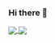 ### Hi there 👋

<!--
**muhammadhusninurfadillah/muhammadhusninurfadillah** is a ✨ _special_ ✨ repository because its `README.md` (this file) appears on your GitHub profile.

Here are some ideas to get you started:

- 🔭 I’m currently working on ...
- 🌱 I’m currently learning ...
- 👯 I’m looking to collaborate on ...
- 🤔 I’m looking for help with ...
- 💬 Ask me about ...
- 📫 How to reach me: ...
- 😄 Pronouns: ...
- ⚡ Fun fact: ...
-->
<a href="https://github.com/muhammadhusninurfadillah">
  <img align="center" src="https://github-readme-stats.vercel.app/api?username=muhammadhusninurfadillah&include_all_commits=true&count_private=true&show_icons=true&line_height=20">
</a>

<a href="https://github.com/zekhoi">
  <img align="center" src="https://github-readme-stats.vercel.app/api/top-langs/?username=muhammadhusninurfadillah&layout=compact&theme=default" />
</a>
